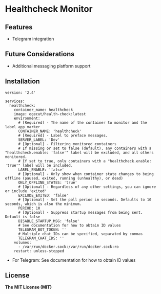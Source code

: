 # Healthcheck Monitor

## Features

- Telegram integration

## Future Considerations

- Additional messaging platform support

## Installation

```ya
version: '2.4'

services:
  healthcheck:
    container_name: healthcheck
    image: ogecut/health-check:latest
    environment:
      # [Required] - The name of the container to monitor and the label app marker
      CONTAINER_NAME: 'healthcheck'
      # [Required] - Label to preface messages.
      SERVER_LABEL: 'Dev'
      # [Optional] - Filtering monitored containers
      # If missing or set to false (default), any containers with a "healthcheck.enable: 'false'" label will be excluded, and all others monitored.
      # If set to true, only containers with a "healthcheck.enable: 'true'" label will be included.
      LABEL_ENABLE: 'false'
      # [Optional] - Only show when container state changes to being offline (paused, exited, running (unhealthy), or dead)
      ONLY_OFFLINE_STATES: 'true'
      # [Optional] - Regardless of any other settings, you can ignore or include 'exited'
      EXCLUDE_EXITED: 'false'
      # [Optional] - Set the poll period in seconds. Defaults to 10 seconds, which is also the minimum.
      PERIOD: 10
      # [Optional] - Suppress startup messages from being sent. Default is false
      DISABLE_STARTUP_MSG: 'false'
      # See documentation for how to obtain ID values
      TELEGRAM_BOT_TOKEN: ''
      # Multiple chat IDs can be specified, separated by commas
      TELEGRAM_CHAT_IDS: ''
    volumes:
      - /var/run/docker.sock:/var/run/docker.sock:ro
    restart: unless-stopped
```

- For Telegram: See documentation for how to obtain ID values

## License

**The MIT License (MIT)**
